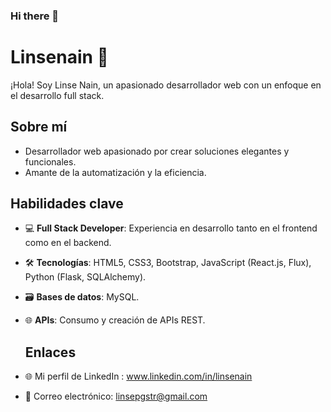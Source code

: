 ### Hi there 👋

# Linsenain 🚀

¡Hola! Soy Linse Nain, un apasionado desarrollador web con un enfoque en el desarrollo full stack.

## Sobre mí
- Desarrollador web apasionado por crear soluciones elegantes y funcionales.
- Amante de la automatización y la eficiencia.

## Habilidades clave
- 💻 **Full Stack Developer**: Experiencia en desarrollo tanto en el frontend como en el backend.
- 🛠️ **Tecnologías**: HTML5, CSS3, Bootstrap, JavaScript (React.js, Flux), Python (Flask, SQLAlchemy).
- 🗃️ **Bases de datos**: MySQL.
- 🌐 **APIs**: Consumo y creación de APIs REST.

  ## Enlaces
- 🌐 Mi perfil de LinkedIn : www.linkedin.com/in/linsenain
- 📧 Correo electrónico: linsepgstr@gmail.com



